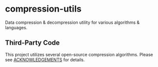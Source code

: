 # compression-utils

Data compression & decompression utility for various algorithms & languages.

## Third-Party Code

This project utilizes several open-source compression algorithms. Please see [ACKNOWLEDGEMENTS](ACKNOWLEDGEMENTS.md) for details.